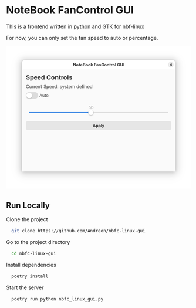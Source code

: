 # NoteBook FanControl GUI

This is a frontend written in python and GTK for nbf-linux

For now, you can only set the fan speed to auto or percentage.

![Screenshot of the program](/assets/main.png "Screenshot of the program")

## Run Locally

Clone the project

```bash
  git clone https://github.com/Andreon/nbfc-linux-gui
```

Go to the project directory

```bash
  cd nbfc-linux-gui
```

Install dependencies

```bash
  poetry install
```

Start the server

```bash
  poetry run python nbfc_linux_gui.py
```
